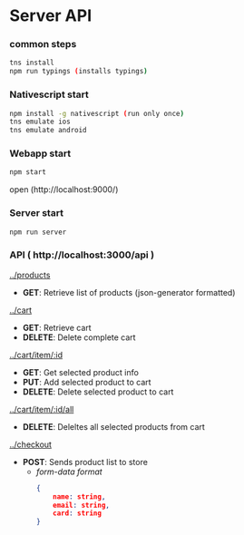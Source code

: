 # Server API

### common steps
```sh
tns install
npm run typings (installs typings)
```
### Nativescript start
```sh
npm install -g nativescript (run only once)
tns emulate ios
tns emulate android
```
### Webapp start
```sh
npm start
```
open (http://localhost:9000/)

### Server start
```sh
npm run server
```

### API ( http://localhost:3000/api )

[../products](http://localhost:3000/api/products)
- __GET__: Retrieve list of products (json-generator formatted)

[../cart](http://localhost:3000/api/cart)
- __GET__: Retrieve cart
- __DELETE__: Delete complete cart

[../cart/item/:id](http://localhost:3000/api/cart/item/:id)
- __GET__: Get selected product info
- __PUT__: Add selected product to cart
- __DELETE__: Delete selected product to cart

[../cart/item/:id/all](http://localhost:3000/api/cart/item/:id/all)
- __DELETE__: Deleltes all selected products from cart

[../checkout](http://localhost:3000/api/checkout)
- __POST__: Sends product list to store
    - _form-data format_
        ```json
        {
            name: string,
            email: string,
            card: string
        }
        ```
